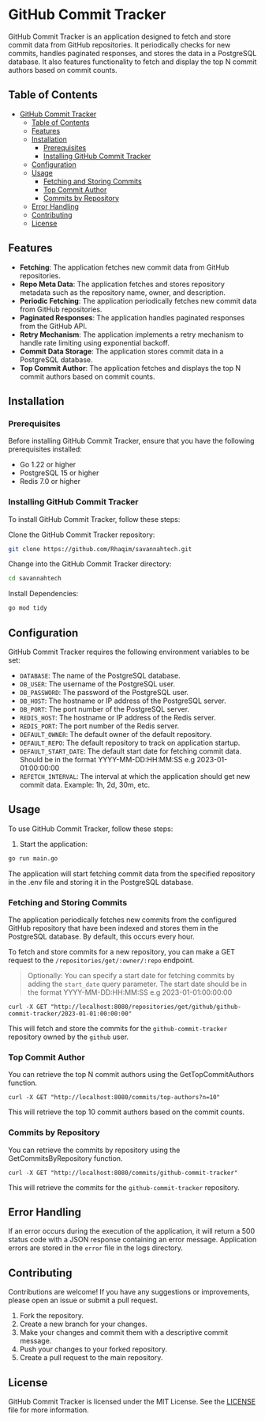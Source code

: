 # GitHub Commit Tracker

GitHub Commit Tracker is an application designed to fetch and store commit data from GitHub repositories. It periodically checks for new commits, handles paginated responses, and stores the data in a PostgreSQL database. It also features functionality to fetch and display the top N commit authors based on commit counts.

## Table of Contents

- [GitHub Commit Tracker](#github-commit-tracker)
  - [Table of Contents](#table-of-contents)
  - [Features](#features)
  - [Installation](#installation)
    - [Prerequisites](#prerequisites)
    - [Installing GitHub Commit Tracker](#installing-github-commit-tracker)
  - [Configuration](#configuration)
  - [Usage](#usage)
    - [Fetching and Storing Commits](#fetching-and-storing-commits)
    - [Top Commit Author](#top-commit-author)
    - [Commits by Repository](#commits-by-repository)
  - [Error Handling](#error-handling)
  - [Contributing](#contributing)
  - [License](#license)

## Features

- **Fetching**: The application fetches new commit data from GitHub repositories.
- **Repo Meta Data**: The application fetches and stores repository metadata such as the repository name, owner, and description.
- **Periodic Fetching**: The application periodically fetches new commit data from GitHub repositories.
- **Paginated Responses**: The application handles paginated responses from the GitHub API.
- **Retry Mechanism**: The application implements a retry mechanism to handle rate limiting using exponential backoff.
- **Commit Data Storage**: The application stores commit data in a PostgreSQL database.
- **Top Commit Author**: The application fetches and displays the top N commit authors based on commit counts.

## Installation

### Prerequisites

Before installing GitHub Commit Tracker, ensure that you have the following prerequisites installed:

- Go 1.22 or higher
- PostgreSQL 15 or higher
- Redis 7.0 or higher

### Installing GitHub Commit Tracker

To install GitHub Commit Tracker, follow these steps:

Clone the GitHub Commit Tracker repository:

```bash
git clone https://github.com/Rhaqim/savannahtech.git
```

Change into the GitHub Commit Tracker directory:

```bash
cd savannahtech
```

Install Dependencies:

```bash
go mod tidy
```

## Configuration

GitHub Commit Tracker requires the following environment variables to be set:

- `DATABASE`: The name of the PostgreSQL database.
- `DB_USER`: The username of the PostgreSQL user.
- `DB_PASSWORD`: The password of the PostgreSQL user.
- `DB_HOST`: The hostname or IP address of the PostgreSQL server.
- `DB_PORT`: The port number of the PostgreSQL server.
- `REDIS_HOST`: The hostname or IP address of the Redis server.
- `REDIS_PORT`: The port number of the Redis server.
- `DEFAULT_OWNER`: The default owner of the default repository.
- `DEFAULT_REPO`: The default repository to track on application startup.
- `DEFAULT_START_DATE`: The default start date for fetching commit data. Should be in the format YYYY-MM-DD:HH:MM:SS e.g 2023-01-01:00:00:00
- `REFETCH_INTERVAL`: The interval at which the application should get new commit data. Example: 1h, 2d, 30m, etc.

## Usage

To use GitHub Commit Tracker, follow these steps:

1. Start the application:

```bash
go run main.go
```

The application will start fetching commit data from the specified repository in the .env file and storing it in the PostgreSQL database.

### Fetching and Storing Commits

The application periodically fetches new commits from the configured GitHub repository that have been indexed and stores them in the PostgreSQL database. By default, this occurs every hour.

To fetch and store commits for a new repository, you can make a GET request to the `/repositories/get/:owner/:repo` endpoint.

> Optionally: You can specify a start date for fetching commits by adding the `start_date` query parameter. The start date should be in the format YYYY-MM-DD:HH:MM:SS e.g 2023-01-01:00:00:00

```curl
curl -X GET "http://localhost:8080/repositories/get/github/github-commit-tracker/2023-01-01:00:00:00"
```

This will fetch and store the commits for the `github-commit-tracker` repository owned by the `github` user.

### Top Commit Author

You can retrieve the top N commit authors using the GetTopCommitAuthors function.

```curl
curl -X GET "http://localhost:8080/commits/top-authors?n=10"
```

This will retrieve the top 10 commit authors based on the commit counts.

### Commits by Repository

You can retrieve the commits by repository using the GetCommitsByRepository function.

```curl
curl -X GET "http://localhost:8080/commits/github-commit-tracker"
```

This will retrieve the commits for the `github-commit-tracker` repository.

## Error Handling

If an error occurs during the execution of the application, it will return a 500 status code with a JSON response containing an error message. Application errors are stored in the `error` file in the logs directory.

## Contributing

Contributions are welcome! If you have any suggestions or improvements, please open an issue or submit a pull request.

1. Fork the repository.
2. Create a new branch for your changes.
3. Make your changes and commit them with a descriptive commit message.
4. Push your changes to your forked repository.
5. Create a pull request to the main repository.

## License

GitHub Commit Tracker is licensed under the MIT License. See the [LICENSE](LICENSE) file for more information.
